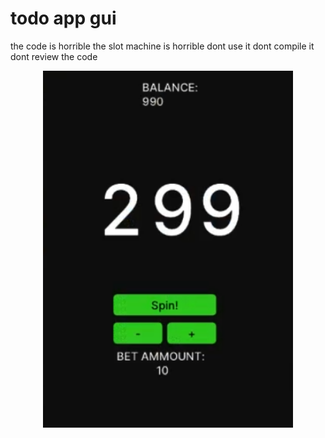 # todo app gui

the code is horrible the slot machine is horrible dont use it
dont compile it dont review the code

<p align="center">
  <img src="image.jpg" alt="" width="400">
</p>

